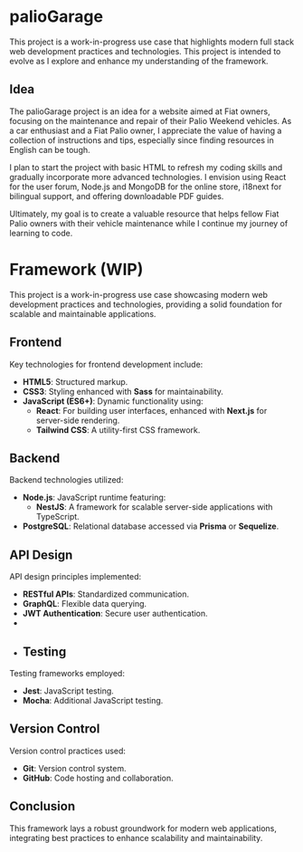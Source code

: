 # palioGarage

This project is a work-in-progress use case that highlights modern full stack web development practices and technologies. This project is intended to evolve as I explore and enhance my understanding of the framework.

## Idea

The palioGarage project is an idea for a website aimed at Fiat owners, focusing on the maintenance and repair of their Palio Weekend vehicles. As a car enthusiast and a Fiat Palio owner, I appreciate the value of having a collection of instructions and tips, especially since finding resources in English can be tough.

I plan to start the project with basic HTML to refresh my coding skills and gradually incorporate more advanced technologies. I envision using React for the user forum, Node.js and MongoDB for the online store, i18next for bilingual support, and offering downloadable PDF guides.

Ultimately, my goal is to create a valuable resource that helps fellow Fiat Palio owners with their vehicle maintenance while I continue my journey of learning to code.

# Framework (WIP)

This project is a work-in-progress use case showcasing modern web development practices and technologies, providing a solid foundation for scalable and maintainable applications.

## Frontend

Key technologies for frontend development include:

- **HTML5**: Structured markup.
- **CSS3**: Styling enhanced with **Sass** for maintainability.
- **JavaScript (ES6+)**: Dynamic functionality using:
  - **React**: For building user interfaces, enhanced with **Next.js** for server-side rendering.
  - **Tailwind CSS**: A utility-first CSS framework.

## Backend

Backend technologies utilized:

- **Node.js**: JavaScript runtime featuring:
  - **NestJS**: A framework for scalable server-side applications with TypeScript.
- **PostgreSQL**: Relational database accessed via **Prisma** or **Sequelize**.

## API Design

API design principles implemented:

- **RESTful APIs**: Standardized communication.
- **GraphQL**: Flexible data querying.
- **JWT Authentication**: Secure user authentication.
-
- ## Testing

Testing frameworks employed:

- **Jest**: JavaScript testing.
- **Mocha**: Additional JavaScript testing.

## Version Control

Version control practices used:

- **Git**: Version control system.
- **GitHub**: Code hosting and collaboration.

## Conclusion

This framework lays a robust groundwork for modern web applications, integrating best practices to enhance scalability and maintainability.
